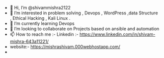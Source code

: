 - 👋 Hi, I’m @shivammishra2122
- 👀 I’m interested in problem solving , Devops , WordPress ,data Structure , Ethical Hacking , Kali Linux .
- 🌱 I’m currently learning Devops
- 💞️ I’m looking to collaborate on Projects based on ansible and automation 
- 📫 How to reach me :- Linkedin :- https://www.linkedin.com/in/shivam-mishra-643a11221/
-    website:- https://mishrashivam.000webhostapp.com/
- 

<!---
shivammishra2122/shivammishra2122 is a ✨ special ✨ repository because its `README.md` (this file) appears on your GitHub profile.
You can click the Preview link to take a look at your changes.
--->
